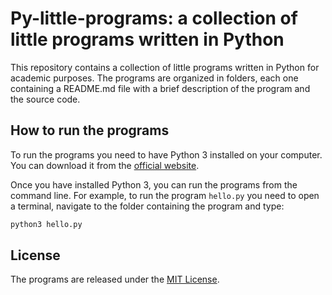 # Py-little-programs: a collection of little programs written in Python

This repository contains a collection of little programs written in Python for academic purposes. The programs are organized in folders, each one containing a README.md file with a brief description of the program and the source code.

## How to run the programs

To run the programs you need to have Python 3 installed on your computer. You can download it from the [official website](https://www.python.org/downloads/).

Once you have installed Python 3, you can run the programs from the command line. For example, to run the program `hello.py` you need to open a terminal, navigate to the folder containing the program and type:

```bash
python3 hello.py
```

## License

The programs are released under the [MIT License](/LICENSE).
